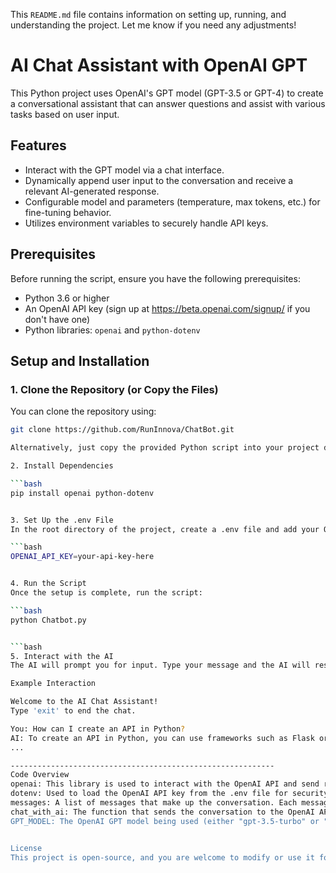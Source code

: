
This `README.md` file contains information on setting up, running, and understanding the project. Let me know if you need any adjustments!

# AI Chat Assistant with OpenAI GPT

This Python project uses OpenAI's GPT model (GPT-3.5 or GPT-4) to create a conversational assistant that can answer questions and assist with various tasks based on user input.

## Features

- Interact with the GPT model via a chat interface.
- Dynamically append user input to the conversation and receive a relevant AI-generated response.
- Configurable model and parameters (temperature, max tokens, etc.) for fine-tuning behavior.
- Utilizes environment variables to securely handle API keys.

## Prerequisites

Before running the script, ensure you have the following prerequisites:

- Python 3.6 or higher
- An OpenAI API key (sign up at https://beta.openai.com/signup/ if you don't have one)
- Python libraries: `openai` and `python-dotenv`

## Setup and Installation

### 1. Clone the Repository (or Copy the Files)

You can clone the repository using:

```bash
git clone https://github.com/RunInnova/ChatBot.git

Alternatively, just copy the provided Python script into your project directory.

2. Install Dependencies

```bash
pip install openai python-dotenv


3. Set Up the .env File
In the root directory of the project, create a .env file and add your OpenAI API key like so:

```bash
OPENAI_API_KEY=your-api-key-here


4. Run the Script
Once the setup is complete, run the script:

```bash
python Chatbot.py


```bash
5. Interact with the AI
The AI will prompt you for input. Type your message and the AI will respond based on the conversation context. To exit the chat, simply type "exit."

Example Interaction

Welcome to the AI Chat Assistant!
Type 'exit' to end the chat.

You: How can I create an API in Python?
AI: To create an API in Python, you can use frameworks such as Flask or FastAPI. Both provide easy ways to create REST APIs and handle HTTP requests.
...

-----------------------------------------------------------
Code Overview
openai: This library is used to interact with the OpenAI API and send requests to the GPT model.
dotenv: Used to load the OpenAI API key from the .env file for security.
messages: A list of messages that make up the conversation. Each message has a role (system, user, or assistant) and the content of the message.
chat_with_ai: The function that sends the conversation to the OpenAI API and receives the AI's response.
GPT_MODEL: The OpenAI GPT model being used (either "gpt-3.5-turbo" or "gpt-4").


License
This project is open-source, and you are welcome to modify or use it for personal or commercial purposes. However, ensure you comply with OpenAI's API usage terms.







